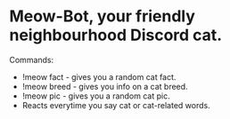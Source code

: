 # Meow-Bot, your friendly neighbourhood Discord cat.

Commands:
- !meow fact - gives you a random cat fact.
- !meow breed <breed> - gives you info on a cat breed.
- !meow pic - gives you a random cat pic.
- Reacts everytime you say cat or cat-related words.